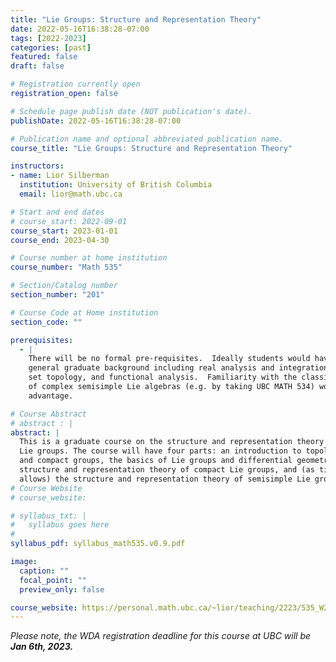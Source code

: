 ```yaml
---
title: "Lie Groups: Structure and Representation Theory"
date: 2022-05-16T16:38:28-07:00
tags: [2022-2023]
categories: [past]
featured: false
draft: false

# Registration currently open
registration_open: false

# Schedule page publish date (NOT publication's date).
publishDate: 2022-05-16T16:38:28-07:00

# Publication name and optional abbreviated publication name.
course_title: "Lie Groups: Structure and Representation Theory"

instructors:
- name: Lior Silberman
  institution: University of British Columbia
  email: lior@math.ubc.ca

# Start and end dates
# course_start: 2022-09-01
course_start: 2023-01-01
course_end: 2023-04-30

# Course number at home institution
course_number: "Math 535"

# Section/Catalog number
section_number: "201"

# Course Code at Home institution
section_code: ""

prerequisites:
  - |
    There will be no formal pre-requisites.  Ideally students would have a
    general graduate background including real analysis and integration, point
    set topology, and functional analysis.  Familiarity with the classification
    of complex semisimple Lie algebras (e.g. by taking UBC MATH 534) would be an
    advantage.

# Course Abstract
# abstract : |
abstract: |
  This is a graduate course on the structure and representation theory of real
  Lie groups. The course will have four parts: an introduction to topological
  and compact groups, the basics of Lie groups and differential geometry, the
  structure and representation theory of compact Lie groups, and (as time
  allows) the structure and representation theory of semisimple Lie groups. 
# Course Website
# course_website: 

# syllabus_txt: |
#   syllabus goes here
#
syllabus_pdf: syllabus_math535.v0.9.pdf

image:
  caption: ""
  focal_point: ""
  preview_only: false

course_website: https://personal.math.ubc.ca/~lior/teaching/2223/535_W23/
---
```

_Please note, the WDA registration deadline for this course at UBC will be **Jan
6th, 2023.**_
